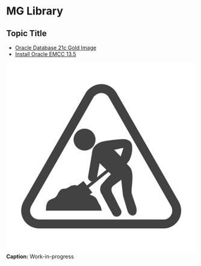 # MG Library

## Topic Title
- [Oracle Database 21c Gold Image](https://manish-garodia.github.io/mg-playground/topic-title/install-db-goldimage/)
- [Install Oracle EMCC 13.5](https://manish-garodia.github.io/mg-playground/topic-title/install-emcc/)

![Image Alt text](./../images/maintenance-work-in-progress.jpg " ")**Caption:** Work-in-progress

